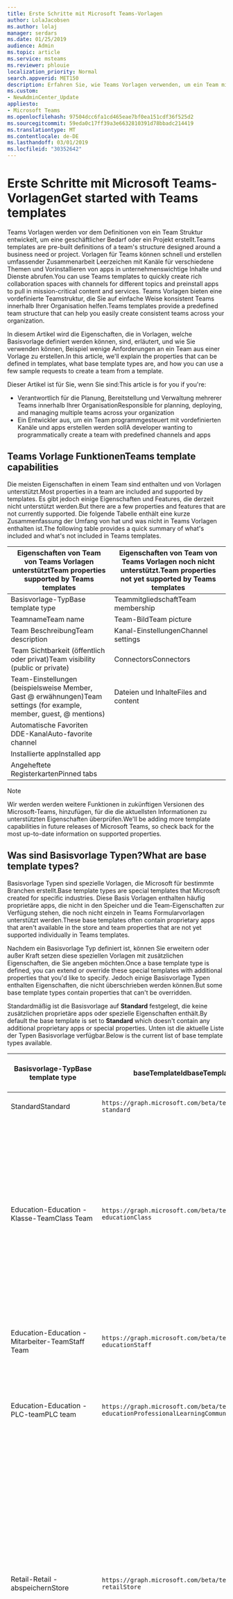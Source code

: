 ```yaml
---
title: Erste Schritte mit Microsoft Teams-Vorlagen
author: LolaJacobsen
ms.author: lolaj
manager: serdars
ms.date: 01/25/2019
audience: Admin
ms.topic: article
ms.service: msteams
ms.reviewer: phlouie
localization_priority: Normal
search.appverid: MET150
description: Erfahren Sie, wie Teams Vorlagen verwenden, um ein Team mit vordefinierten Kanälen zu erstellen.
ms.custom:
- NewAdminCenter_Update
appliesto:
- Microsoft Teams
ms.openlocfilehash: 97504dcc6fa1cd465eae7bf0ea151cdf36f525d2
ms.sourcegitcommit: 59eda0c17ff39a3e6632810391d78bbadc214419
ms.translationtype: MT
ms.contentlocale: de-DE
ms.lasthandoff: 03/01/2019
ms.locfileid: "30352642"
---
```

# <a name="get-started-with-teams-templates"></a><span data-ttu-id="8f909-103">Erste Schritte mit Microsoft Teams-Vorlagen</span><span class="sxs-lookup"><span data-stu-id="8f909-103">Get started with Teams templates</span></span> 

<span data-ttu-id="8f909-104">Teams Vorlagen werden vor dem Definitionen von ein Team Struktur entwickelt, um eine geschäftlicher Bedarf oder ein Projekt erstellt.</span><span class="sxs-lookup"><span data-stu-id="8f909-104">Teams templates are pre-built definitions of a team's structure designed around a business need or project.</span></span> <span data-ttu-id="8f909-105">Vorlagen für Teams können schnell und erstellen umfassender Zusammenarbeit Leerzeichen mit Kanäle für verschiedene Themen und Vorinstallieren von apps in unternehmenswichtige Inhalte und Dienste abrufen.</span><span class="sxs-lookup"><span data-stu-id="8f909-105">You can use Teams templates to quickly create rich collaboration spaces with channels for different topics and preinstall apps to pull in mission-critical content and services.</span></span> <span data-ttu-id="8f909-106">Teams Vorlagen bieten eine vordefinierte Teamstruktur, die Sie auf einfache Weise konsistent Teams innerhalb Ihrer Organisation helfen.</span><span class="sxs-lookup"><span data-stu-id="8f909-106">Teams templates provide a predefined team structure that can help you easily create consistent teams across your organization.</span></span> 

<span data-ttu-id="8f909-107">In diesem Artikel wird die Eigenschaften, die in Vorlagen, welche Basisvorlage definiert werden können, sind, erläutert, und wie Sie verwenden können, Beispiel wenige Anforderungen an ein Team aus einer Vorlage zu erstellen.</span><span class="sxs-lookup"><span data-stu-id="8f909-107">In this article, we'll explain the properties that can be defined in templates, what base template types are, and how you can use a few sample requests to create a team from a template.</span></span>
 
<span data-ttu-id="8f909-108">Dieser Artikel ist für Sie, wenn Sie sind:</span><span class="sxs-lookup"><span data-stu-id="8f909-108">This article is for you if you're:</span></span>

- <span data-ttu-id="8f909-109">Verantwortlich für die Planung, Bereitstellung und Verwaltung mehrerer Teams innerhalb Ihrer Organisation</span><span class="sxs-lookup"><span data-stu-id="8f909-109">Responsible for planning, deploying, and managing multiple teams across your organization</span></span><br>
- <span data-ttu-id="8f909-110">Ein Entwickler aus, um ein Team programmgesteuert mit vordefinierten Kanäle und apps erstellen werden soll</span><span class="sxs-lookup"><span data-stu-id="8f909-110">A developer wanting to programmatically create a team with predefined channels and apps</span></span> 

## <a name="teams-template-capabilities"></a><span data-ttu-id="8f909-111">Teams Vorlage Funktionen</span><span class="sxs-lookup"><span data-stu-id="8f909-111">Teams template capabilities</span></span>

<span data-ttu-id="8f909-112">Die meisten Eigenschaften in einem Team sind enthalten und von Vorlagen unterstützt.</span><span class="sxs-lookup"><span data-stu-id="8f909-112">Most properties in a team are included and supported by templates.</span></span> <span data-ttu-id="8f909-113">Es gibt jedoch einige Eigenschaften und Features, die derzeit nicht unterstützt werden.</span><span class="sxs-lookup"><span data-stu-id="8f909-113">But there are a few properties and features that are not currently supported.</span></span> <span data-ttu-id="8f909-114">Die folgende Tabelle enthält eine kurze Zusammenfassung der Umfang von hat und was nicht in Teams Vorlagen enthalten ist.</span><span class="sxs-lookup"><span data-stu-id="8f909-114">The following table provides a quick summary of what's included and what's not included in Teams templates.</span></span>

| <span data-ttu-id="8f909-115">**Eigenschaften von Team von Teams Vorlagen unterstützt**</span><span class="sxs-lookup"><span data-stu-id="8f909-115">**Team properties supported by Teams templates**</span></span> | <span data-ttu-id="8f909-116">**Eigenschaften von Team von Teams Vorlagen noch nicht unterstützt.**</span><span class="sxs-lookup"><span data-stu-id="8f909-116">**Team properties not yet supported by Teams templates**</span></span> |
| ------------------------------------------------ | -------------------------------------------------------- |
| <span data-ttu-id="8f909-117">Basisvorlage-Typ</span><span class="sxs-lookup"><span data-stu-id="8f909-117">Base template type</span></span> | <span data-ttu-id="8f909-118">Teammitgliedschaft</span><span class="sxs-lookup"><span data-stu-id="8f909-118">Team membership</span></span> |
| <span data-ttu-id="8f909-119">Teamname</span><span class="sxs-lookup"><span data-stu-id="8f909-119">Team name</span></span> | <span data-ttu-id="8f909-120">Team-Bild</span><span class="sxs-lookup"><span data-stu-id="8f909-120">Team picture</span></span> |
| <span data-ttu-id="8f909-121">Team Beschreibung</span><span class="sxs-lookup"><span data-stu-id="8f909-121">Team description</span></span> | <span data-ttu-id="8f909-122">Kanal-Einstellungen</span><span class="sxs-lookup"><span data-stu-id="8f909-122">Channel settings</span></span> |
| <span data-ttu-id="8f909-123">Team Sichtbarkeit (öffentlich oder privat)</span><span class="sxs-lookup"><span data-stu-id="8f909-123">Team visibility (public or private)</span></span> | <span data-ttu-id="8f909-124">Connectors</span><span class="sxs-lookup"><span data-stu-id="8f909-124">Connectors</span></span> |
| <span data-ttu-id="8f909-125">Team-Einstellungen (beispielsweise Member, Gast @ erwähnungen)</span><span class="sxs-lookup"><span data-stu-id="8f909-125">Team settings (for example, member, guest, @ mentions)</span></span> | <span data-ttu-id="8f909-126">Dateien und Inhalte</span><span class="sxs-lookup"><span data-stu-id="8f909-126">Files and content</span></span> |
| <span data-ttu-id="8f909-127">Automatische Favoriten DDE-Kanal</span><span class="sxs-lookup"><span data-stu-id="8f909-127">Auto-favorite channel</span></span> | |
| <span data-ttu-id="8f909-128">Installierte app</span><span class="sxs-lookup"><span data-stu-id="8f909-128">Installed app</span></span> | |
| <span data-ttu-id="8f909-129">Angeheftete Registerkarten</span><span class="sxs-lookup"><span data-stu-id="8f909-129">Pinned tabs</span></span> | | 

> [!NOTE]
> <span data-ttu-id="8f909-130">Wir werden werden weitere Funktionen in zukünftigen Versionen des Microsoft-Teams, hinzufügen, für die die aktuellsten Informationen zu unterstützten Eigenschaften überprüfen.</span><span class="sxs-lookup"><span data-stu-id="8f909-130">We'll be adding more template capabilities in future releases of Microsoft Teams, so check back for the most up-to-date information on supported properties.</span></span>

## <a name="what-are-base-template-types"></a><span data-ttu-id="8f909-131">Was sind Basisvorlage Typen?</span><span class="sxs-lookup"><span data-stu-id="8f909-131">What are base template types?</span></span>

<span data-ttu-id="8f909-132">Basisvorlage Typen sind spezielle Vorlagen, die Microsoft für bestimmte Branchen erstellt.</span><span class="sxs-lookup"><span data-stu-id="8f909-132">Base template types are special templates that Microsoft created for specific industries.</span></span> <span data-ttu-id="8f909-133">Diese Basis Vorlagen enthalten häufig proprietäre apps, die nicht in den Speicher und die Team-Eigenschaften zur Verfügung stehen, die noch nicht einzeln in Teams Formularvorlagen unterstützt werden.</span><span class="sxs-lookup"><span data-stu-id="8f909-133">These base templates often contain proprietary apps that aren't available in the store and team properties that are not yet supported individually in Teams templates.</span></span>

<span data-ttu-id="8f909-134">Nachdem ein Basisvorlage Typ definiert ist, können Sie erweitern oder außer Kraft setzen diese speziellen Vorlagen mit zusätzlichen Eigenschaften, die Sie angeben möchten.</span><span class="sxs-lookup"><span data-stu-id="8f909-134">Once a base template type is defined, you can extend or override these special templates with additional properties that you'd like to specify.</span></span> <span data-ttu-id="8f909-135">Jedoch einige Basisvorlage Typen enthalten Eigenschaften, die nicht überschrieben werden können.</span><span class="sxs-lookup"><span data-stu-id="8f909-135">But some base template types contain properties that can't be overridden.</span></span> 

<span data-ttu-id="8f909-136">Standardmäßig ist die Basisvorlage auf **Standard** festgelegt, die keine zusätzlichen proprietäre apps oder spezielle Eigenschaften enthält.</span><span class="sxs-lookup"><span data-stu-id="8f909-136">By default the base template is set to **Standard** which doesn't contain any additional proprietary apps or special properties.</span></span> <span data-ttu-id="8f909-137">Unten ist die aktuelle Liste der Typen Basisvorlage verfügbar.</span><span class="sxs-lookup"><span data-stu-id="8f909-137">Below is the current list of base template types available.</span></span>

| <span data-ttu-id="8f909-138">Basisvorlage-Typ</span><span class="sxs-lookup"><span data-stu-id="8f909-138">Base template type</span></span> | <span data-ttu-id="8f909-139">baseTemplateId</span><span class="sxs-lookup"><span data-stu-id="8f909-139">baseTemplateId</span></span> | <span data-ttu-id="8f909-140">Eigenschaften, die im Lieferumfang von diese Basisvorlage</span><span class="sxs-lookup"><span data-stu-id="8f909-140">Properties that come with this base template</span></span> |
| ------------------ | -------------- | ----------------------------------------------------- |
| <span data-ttu-id="8f909-141">Standard</span><span class="sxs-lookup"><span data-stu-id="8f909-141">Standard</span></span> | `https://graph.microsoft.com/beta/teamsTemplates/`<br>`standard` | <span data-ttu-id="8f909-142">Keine zusätzliche apps und Eigenschaften</span><span class="sxs-lookup"><span data-stu-id="8f909-142">No additional apps and properties</span></span> |
| <span data-ttu-id="8f909-143">Education-</span><span class="sxs-lookup"><span data-stu-id="8f909-143">Education -</span></span><br><span data-ttu-id="8f909-144">Klasse-Team</span><span class="sxs-lookup"><span data-stu-id="8f909-144">Class Team</span></span> | `https://graph.microsoft.com/beta/teamsTemplates/`<br>`educationClass` | <span data-ttu-id="8f909-145">Apps:</span><span class="sxs-lookup"><span data-stu-id="8f909-145">Apps:</span></span><ul><li><span data-ttu-id="8f909-146">OneNote-Klasse-Notizbuch (angeheftet auf der Registerkarte **Allgemein** )</span><span class="sxs-lookup"><span data-stu-id="8f909-146">OneNote Class Notebook (pinned to the **General** tab)</span></span> </li><li><span data-ttu-id="8f909-147">Assignments-app (angeheftet auf der Registerkarte **Allgemein** )</span><span class="sxs-lookup"><span data-stu-id="8f909-147">Assignments app (pinned to the **General** tab)</span></span></li></ul> <span data-ttu-id="8f909-148">Team-Eigenschaften:</span><span class="sxs-lookup"><span data-stu-id="8f909-148">Team properties:</span></span><ul><li><span data-ttu-id="8f909-149">Legen Sie die Sichtbarkeit Team auf **HiddenMembership** (können nicht überschrieben werden)</span><span class="sxs-lookup"><span data-stu-id="8f909-149">Team visibility set to **HiddenMembership** (cannot be overridden)</span></span></li></ul> |
| <span data-ttu-id="8f909-150">Education-</span><span class="sxs-lookup"><span data-stu-id="8f909-150">Education -</span></span><br><span data-ttu-id="8f909-151">Mitarbeiter-Team</span><span class="sxs-lookup"><span data-stu-id="8f909-151">Staff Team</span></span> | `https://graph.microsoft.com/beta/teamsTemplates/`<br>`educationStaff` | <span data-ttu-id="8f909-152">Apps:</span><span class="sxs-lookup"><span data-stu-id="8f909-152">Apps:</span></span><ul><li><span data-ttu-id="8f909-153">OneNote-Personal-Notizbuch (angeheftet auf der Registerkarte **Allgemein** )</span><span class="sxs-lookup"><span data-stu-id="8f909-153">OneNote Staff Notebook (pinned to the **General** tab)</span></span></li></ul> |
|<span data-ttu-id="8f909-154">Education-</span><span class="sxs-lookup"><span data-stu-id="8f909-154">Education -</span></span><br><span data-ttu-id="8f909-155">PLC-team</span><span class="sxs-lookup"><span data-stu-id="8f909-155">PLC team</span></span> |`https://graph.microsoft.com/beta/teamsTemplates/`<br>`educationProfessionalLearningCommunity` | <span data-ttu-id="8f909-156">Apps:</span><span class="sxs-lookup"><span data-stu-id="8f909-156">Apps:</span></span><ul><li><span data-ttu-id="8f909-157">OneNote PLC-Notizbuch (angeheftet auf der Registerkarte **Allgemein** )</span><span class="sxs-lookup"><span data-stu-id="8f909-157">OneNote PLC Notebook (pinned to the **General** tab)</span></span></ul></li>|
| <span data-ttu-id="8f909-158">Retail-</span><span class="sxs-lookup"><span data-stu-id="8f909-158">Retail -</span></span><br><span data-ttu-id="8f909-159">abspeichern</span><span class="sxs-lookup"><span data-stu-id="8f909-159">Store</span></span> | `https://graph.microsoft.com/beta/teamsTemplates/`<br>`retailStore` | <span data-ttu-id="8f909-160">Kanäle:</span><span class="sxs-lookup"><span data-stu-id="8f909-160">Channels:</span></span><ul><li><span data-ttu-id="8f909-161">UMSCHALT Übergabe</span><span class="sxs-lookup"><span data-stu-id="8f909-161">Shift handoff</span></span></li><li><span data-ttu-id="8f909-162">Learning</span><span class="sxs-lookup"><span data-stu-id="8f909-162">Learning</span></span></li></ul><span data-ttu-id="8f909-163">Team-Eigenschaften</span><span class="sxs-lookup"><span data-stu-id="8f909-163">Team properties</span></span><ul><li><span data-ttu-id="8f909-164">Team Sichtbarkeit auf Public festgelegt</span><span class="sxs-lookup"><span data-stu-id="8f909-164">Team visibility set to Public</span></span></li></ul><span data-ttu-id="8f909-165">Member-Berechtigungen</span><span class="sxs-lookup"><span data-stu-id="8f909-165">Member permissions</span></span><ul><li><span data-ttu-id="8f909-166">Verhindern, dass Mitglieder erstellen, aktualisieren oder Entfernen von Kanäle</span><span class="sxs-lookup"><span data-stu-id="8f909-166">Prevent members from creating, updating, or removing channels</span></span></li><li><span data-ttu-id="8f909-167">Verhindern, dass Mitglieder hinzufügen oder Entfernen von apps</span><span class="sxs-lookup"><span data-stu-id="8f909-167">Prevent members from adding or removing apps</span></span></li><li><span data-ttu-id="8f909-168">Verhindern, dass Mitglieder erstellen, aktualisieren oder Entfernen von connectors</span><span class="sxs-lookup"><span data-stu-id="8f909-168">Prevent members from creating, updating, or removing connectors</span></span></li></ul> |
| <span data-ttu-id="8f909-169">Retail-</span><span class="sxs-lookup"><span data-stu-id="8f909-169">Retail -</span></span><br><span data-ttu-id="8f909-170">Manager für die Zusammenarbeit</span><span class="sxs-lookup"><span data-stu-id="8f909-170">Manager collaboration</span></span> | `https://graph.microsoft.com/beta/teamsTemplates/`<br>`retailManagerCollaboration` | <span data-ttu-id="8f909-171">Kanäle:</span><span class="sxs-lookup"><span data-stu-id="8f909-171">Channels:</span></span><ul><li><span data-ttu-id="8f909-172">UMSCHALT Übergabe</span><span class="sxs-lookup"><span data-stu-id="8f909-172">Shift handoff</span></span></li><li><span data-ttu-id="8f909-173">Learning</span><span class="sxs-lookup"><span data-stu-id="8f909-173">Learning</span></span></li></ul><span data-ttu-id="8f909-174">Team-Eigenschaften:</span><span class="sxs-lookup"><span data-stu-id="8f909-174">Team properties:</span></span><ul><li><span data-ttu-id="8f909-175">Team Visibility auf Private festgelegt</span><span class="sxs-lookup"><span data-stu-id="8f909-175">Team visibility set to Private</span></span></li></ul><span data-ttu-id="8f909-176">Member-Berechtigungen:</span><span class="sxs-lookup"><span data-stu-id="8f909-176">Member permissions:</span></span><ul><li><span data-ttu-id="8f909-177">Verhindern, dass Mitglieder erstellen, aktualisieren oder Entfernen von Kanäle</span><span class="sxs-lookup"><span data-stu-id="8f909-177">Prevent members from creating, updating, or removing channels</span></span></li><li><span data-ttu-id="8f909-178">Verhindern, dass Mitglieder hinzufügen oder Entfernen von apps</span><span class="sxs-lookup"><span data-stu-id="8f909-178">Prevent members from adding or removing apps</span></span></li><li><span data-ttu-id="8f909-179">Verhindern, dass Mitglieder erstellen, aktualisieren oder Entfernen von connectors</span><span class="sxs-lookup"><span data-stu-id="8f909-179">Prevent members from creating, updating, or removing connectors</span></span></li></ul>|
| <span data-ttu-id="8f909-180">Gesundheitswesen-</span><span class="sxs-lookup"><span data-stu-id="8f909-180">Healthcare -</span></span><br><span data-ttu-id="8f909-181">Bezirk</span><span class="sxs-lookup"><span data-stu-id="8f909-181">Ward</span></span> |`https://graph.microsoft.com/beta/teamsTemplates/`<br>`healthcareWard` |<span data-ttu-id="8f909-182">Kanäle:</span><span class="sxs-lookup"><span data-stu-id="8f909-182">Channels:</span></span> <ul><li><span data-ttu-id="8f909-183">Ansagen\*</span><span class="sxs-lookup"><span data-stu-id="8f909-183">Announcements\*</span></span></li><li><span data-ttu-id="8f909-184">Huddles\*</span><span class="sxs-lookup"><span data-stu-id="8f909-184">Huddles\*</span></span></li><li><span data-ttu-id="8f909-185">Rundet</span><span class="sxs-lookup"><span data-stu-id="8f909-185">Rounds</span></span></li><li><span data-ttu-id="8f909-186">Koordiniertes\*</span><span class="sxs-lookup"><span data-stu-id="8f909-186">Staffing\*</span></span></li><li><span data-ttu-id="8f909-187">Schulung\*</span><span class="sxs-lookup"><span data-stu-id="8f909-187">Training\*</span></span></li></ul><span data-ttu-id="8f909-188">\*Automatische favorisierte Kanäle</span><span class="sxs-lookup"><span data-stu-id="8f909-188">\*Auto-favorited channels</span></span> |
|<span data-ttu-id="8f909-189">Gesundheitswesen-</span><span class="sxs-lookup"><span data-stu-id="8f909-189">Healthcare -</span></span><br><span data-ttu-id="8f909-190">Krankenhaus</span><span class="sxs-lookup"><span data-stu-id="8f909-190">Hospital</span></span> | `https://graph.microsoft.com/beta/teamsTemplates/`<br>`healthcareHospital` |<span data-ttu-id="8f909-191">Kanäle:</span><span class="sxs-lookup"><span data-stu-id="8f909-191">Channels:</span></span><ul><li><span data-ttu-id="8f909-192">Ansagen\*</span><span class="sxs-lookup"><span data-stu-id="8f909-192">Announcements\*</span></span></li><li><span data-ttu-id="8f909-193">Beachtung\*</span><span class="sxs-lookup"><span data-stu-id="8f909-193">Compliance\*</span></span></li><li><span data-ttu-id="8f909-194">Freiheitsentziehenden</span><span class="sxs-lookup"><span data-stu-id="8f909-194">Custodial</span></span></li><li><span data-ttu-id="8f909-195">Personalwesen</span><span class="sxs-lookup"><span data-stu-id="8f909-195">Human Resources</span></span></li></li><li><span data-ttu-id="8f909-196">Apotheke</span><span class="sxs-lookup"><span data-stu-id="8f909-196">Pharmacy</span></span></li></ul><span data-ttu-id="8f909-197">\*Automatische favorisierte DDE-Kanal</span><span class="sxs-lookup"><span data-stu-id="8f909-197">\*Auto-favorited channel</span></span>|
|||

> [!NOTE]
> <span data-ttu-id="8f909-198">Wir können Sie Hinzufügen weiterer Basisvorlage Typen in zukünftigen Versionen von Microsoft-Teams, damit die Kontrollkästchen für die aktuellsten Informationen zu Eigenschaften unterstützt.</span><span class="sxs-lookup"><span data-stu-id="8f909-198">We'll be adding more base template types in future releases of Microsoft Teams, so check back for the most up-to-date information on supported properties.</span></span>


## <a name="related-topics"></a><span data-ttu-id="8f909-199">Verwandte Themen</span><span class="sxs-lookup"><span data-stu-id="8f909-199">Related topics</span></span>

- <span data-ttu-id="8f909-200">[Create-team](https://docs.microsoft.com/graph/api/team-post?view=graph-rest-beta) (in der Vorschau)</span><span class="sxs-lookup"><span data-stu-id="8f909-200">[Create team](https://docs.microsoft.com/graph/api/team-post?view=graph-rest-beta) (in preview)</span></span>
- [<span data-ttu-id="8f909-201">Neues Team</span><span class="sxs-lookup"><span data-stu-id="8f909-201">New-Team</span></span>](https://docs.microsoft.com/powershell/module/teams/New-Team?view=teams-ps)
- [<span data-ttu-id="8f909-202">Administratorschulung für Microsoft Teams</span><span class="sxs-lookup"><span data-stu-id="8f909-202">Admin training for Microsoft Teams</span></span>](itadmin-readiness.md)
- [<span data-ttu-id="8f909-203">Erste Schritte mit Vorlagen für Teams im Einzelhandel</span><span class="sxs-lookup"><span data-stu-id="8f909-203">Get started with Retail Teams templates</span></span>](get-started-with-retail-teams-templates.md)
- [<span data-ttu-id="8f909-204">Erste Schritte mit Gesundheitswesen Teams Vorlagen</span><span class="sxs-lookup"><span data-stu-id="8f909-204">Get started with Healthcare Teams templates</span></span>](healthcare/healthcare-templates.md)

